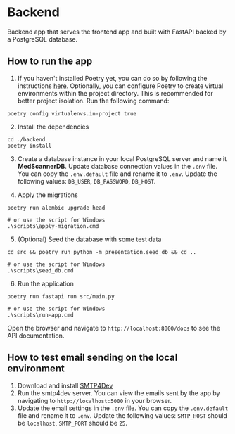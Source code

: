 # Backend

Backend app that serves the frontend app and built with FastAPI backed by a PostgreSQL database.

## How to run the app
1. If you haven't installed Poetry yet, you can do so by following the instructions [here](https://python-poetry.org/docs/). Optionally, you can configure Poetry to create virtual environments within the project directory. This is recommended for better project isolation. Run the following command:
```shell
poetry config virtualenvs.in-project true
```

2. Install the dependencies
```shell
cd ./backend
poetry install
```

3. Create a database instance in your local PostgreSQL server and name it **MedScannerDB**. Update database connection values in the `.env` file. You can copy the `.env.default` file and rename it to `.env`. Update the following values: `DB_USER`, `DB_PASSWORD`, `DB_HOST`.

4. Apply the migrations
```shell
poetry run alembic upgrade head

# or use the script for Windows
.\scripts\apply-migration.cmd
```

5. (Optional) Seed the database with some test data
```shell
cd src && poetry run python -m presentation.seed_db && cd ..

# or use the script for Windows
.\scripts\seed_db.cmd
```

6. Run the application
```shell
poetry run fastapi run src/main.py

# or use the script for Windows
.\scripts\run-app.cmd
```

Open the browser and navigate to `http://localhost:8000/docs` to see the API documentation.

## How to test email sending on the local environment
1. Download and install [SMTP4Dev](https://github.com/rnwood/smtp4dev/releases)
2. Run the smtp4dev server. You can view the emails sent by the app by navigating to `http://localhost:5000` in your browser.
3. Update the email settings in the `.env` file. 
You can copy the `.env.default` file and rename it to `.env`. Update the following values: `SMTP_HOST` should be `localhost`, `SMTP_PORT` should be `25`.
